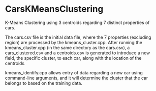 # CarsKMeansClustering
K-Means Clustering using 3 centroids regarding 7 distinct properties of cars. 

The cars.csv file is the initial data file, where the 7 properties (excluding region) are processed by the kmeans_cluster.cpp.
After running the kmeans_cluster.cpp (in the same directory as the cars.csv), a cars_clustered.csv and a centroids.csv is generated
to introduce a new field, the specific cluster, to each car, along with the location of the centroids. 

kmeans_identify.cpp allows entry of data regarding a new car using command-line arguments, and it will determine the cluster that the car 
belongs to based on the training data.
